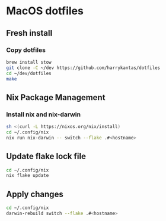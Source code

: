 # MacOS dotfiles

## Fresh install
### Copy dotfiles
```bash
brew install stow
git clone -C ~/dev https://github.com/harrykantas/dotfiles
cd ~/dev/dotfiles
make
```

## Nix Package Management
### Install nix and nix-darwin
```bash
sh <(curl -L https://nixos.org/nix/install)
cd ~/.config/nix
nix run nix-darwin -- switch --flake .#<hostname>
```

## Update flake lock file
```bash
cd ~/.config/nix
nix flake update
```

## Apply changes
```bash
cd ~/.config/nix
darwin-rebuild switch --flake .#<hostname>
```
